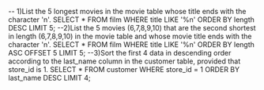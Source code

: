 -- 1)List the 5 longest movies in the movie table whose title ends with the character 'n'.
SELECT * FROM film
WHERE title LIKE '%n'
ORDER BY length DESC
LIMIT 5;
--2)List the 5 movies (6,7,8,9,10) that are the second shortest in length (6,7,8,9,10) in the movie table and whose movie title ends with the character 'n'.
SELECT * FROM film
WHERE title LIKE '%n'
ORDER BY length ASC
OFFSET 5
LIMIT 5;
--3)Sort the first 4 data in descending order according to the last_name column in the customer table, provided that store_id is 1.
SELECT * FROM customer
WHERE store_id = 1
ORDER BY last_name DESC
LIMIT 4;